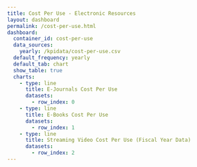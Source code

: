 ```yaml
---
title: Cost Per Use - Electronic Resources
layout: dashboard
permalink: /cost-per-use.html
dashboard:
  container_id: cost-per-use
  data_sources:
    yearly: /kpidata/cost-per-use.csv
  default_frequency: yearly
  default_tab: chart
  show_table: true
  charts:
    - type: line
      title: E-Journals Cost Per Use
      datasets:
        - row_index: 0
    - type: line
      title: E-Books Cost Per Use
      datasets:
        - row_index: 1
    - type: line
      title: Streaming Video Cost Per Use (Fiscal Year Data)
      datasets:
        - row_index: 2
---
```

